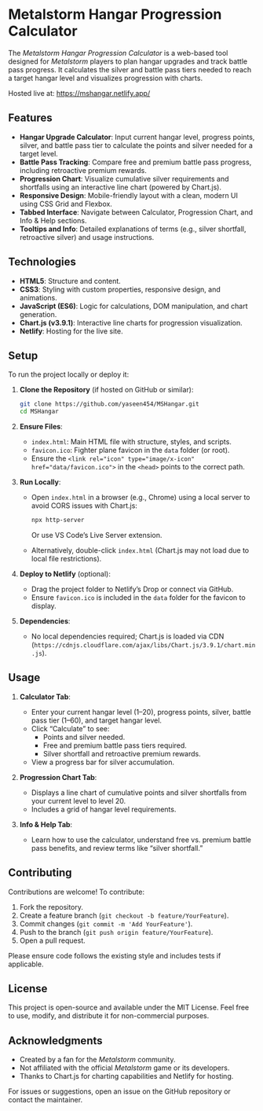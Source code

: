 # Metalstorm Hangar Progression Calculator

The *Metalstorm Hangar Progression Calculator* is a web-based tool designed for *Metalstorm* players to plan hangar upgrades and track battle pass progress. It calculates the silver and battle pass tiers needed to reach a target hangar level and visualizes progression with charts. 

Hosted live at: https://mshangar.netlify.app/

## Features

- **Hangar Upgrade Calculator**: Input current hangar level, progress points, silver, and battle pass tier to calculate the points and silver needed for a target level.
- **Battle Pass Tracking**: Compare free and premium battle pass progress, including retroactive premium rewards.
- **Progression Chart**: Visualize cumulative silver requirements and shortfalls using an interactive line chart (powered by Chart.js).
- **Responsive Design**: Mobile-friendly layout with a clean, modern UI using CSS Grid and Flexbox.
- **Tabbed Interface**: Navigate between Calculator, Progression Chart, and Info & Help sections.
- **Tooltips and Info**: Detailed explanations of terms (e.g., silver shortfall, retroactive silver) and usage instructions.

## Technologies

- **HTML5**: Structure and content.
- **CSS3**: Styling with custom properties, responsive design, and animations.
- **JavaScript (ES6)**: Logic for calculations, DOM manipulation, and chart generation.
- **Chart.js (v3.9.1)**: Interactive line charts for progression visualization.
- **Netlify**: Hosting for the live site.

## Setup

To run the project locally or deploy it:

1. **Clone the Repository** (if hosted on GitHub or similar):

   ```bash
   git clone https://github.com/yaseen454/MSHangar.git
   cd MSHangar
   ```

2. **Ensure Files**:

   - `index.html`: Main HTML file with structure, styles, and scripts.
   - `favicon.ico`: Fighter plane favicon in the `data` folder (or root).
   - Ensure the `<link rel="icon" type="image/x-icon" href="data/favicon.ico">` in the `<head>` points to the correct path.

3. **Run Locally**:

   - Open `index.html` in a browser (e.g., Chrome) using a local server to avoid CORS issues with Chart.js:

     ```bash
     npx http-server
     ```

     Or use VS Code’s Live Server extension.
   - Alternatively, double-click `index.html` (Chart.js may not load due to local file restrictions).

4. **Deploy to Netlify** (optional):

   - Drag the project folder to Netlify’s Drop or connect via GitHub.
   - Ensure `favicon.ico` is included in the `data` folder for the favicon to display.

5. **Dependencies**:

   - No local dependencies required; Chart.js is loaded via CDN (`https://cdnjs.cloudflare.com/ajax/libs/Chart.js/3.9.1/chart.min.js`).

## Usage

1. **Calculator Tab**:

   - Enter your current hangar level (1–20), progress points, silver, battle pass tier (1–60), and target hangar level.
   - Click “Calculate” to see:
     - Points and silver needed.
     - Free and premium battle pass tiers required.
     - Silver shortfall and retroactive premium rewards.
   - View a progress bar for silver accumulation.

2. **Progression Chart Tab**:

   - Displays a line chart of cumulative points and silver shortfalls from your current level to level 20.
   - Includes a grid of hangar level requirements.

3. **Info & Help Tab**:

   - Learn how to use the calculator, understand free vs. premium battle pass benefits, and review terms like “silver shortfall.”

## Contributing

Contributions are welcome! To contribute:

1. Fork the repository.
2. Create a feature branch (`git checkout -b feature/YourFeature`).
3. Commit changes (`git commit -m 'Add YourFeature'`).
4. Push to the branch (`git push origin feature/YourFeature`).
5. Open a pull request.

Please ensure code follows the existing style and includes tests if applicable.

## License

This project is open-source and available under the MIT License. Feel free to use, modify, and distribute it for non-commercial purposes.

## Acknowledgments

- Created by a fan for the *Metalstorm* community.
- Not affiliated with the official *Metalstorm* game or its developers.
- Thanks to Chart.js for charting capabilities and Netlify for hosting.

For issues or suggestions, open an issue on the GitHub repository or contact the maintainer.